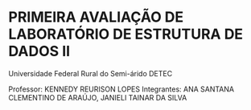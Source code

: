 # PRIMEIRA AVALIAÇÃO DE LABORATÓRIO DE ESTRUTURA DE DADOS II

Universidade Federal Rural do Semi-árido
DETEC

Professor: KENNEDY REURISON LOPES
Integrantes: ANA SANTANA CLEMENTINO DE ARAÚJO,
             JANIELI TAINAR DA SILVA


